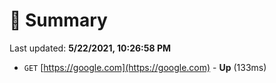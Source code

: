 # 📖 Summary
Last updated: **5/22/2021, 10:26:58 PM**

- `GET` [https://google.com](https://google.com) - **Up** (133ms)
